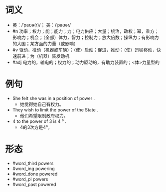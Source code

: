 # 词义
- 英：/ˈpaʊə(r)/； 美：/ˈpaʊər/
- #n 功率；权力；能；能力；力；电力供应；大量；统治，政权；幂，乘方；影响力；机会；（全部）体力，智力；控制力；放大倍数；操纵力；有影响力的大国；某方面的力量（或影响）
- #v 驱动，推动（机器或车辆）；（使）启动；促进，推动；（使）迅猛移动，快速前进；为（机器）装发动机
- #adj 电力的，输电的；权力的；动力驱动的，有助力装置的；<体>力量型的
# 例句
- She felt she was in a position of power .
	- 她觉得她自己有权力。
- They wish to limit the power of the State .
	- 他们希望限制政府权力。
- 4 to the power of 3 is 4 ³ .
	- 4的3次方是4³。
# 形态
- #word_third powers
- #word_ing powering
- #word_done powered
- #word_pl powers
- #word_past powered
